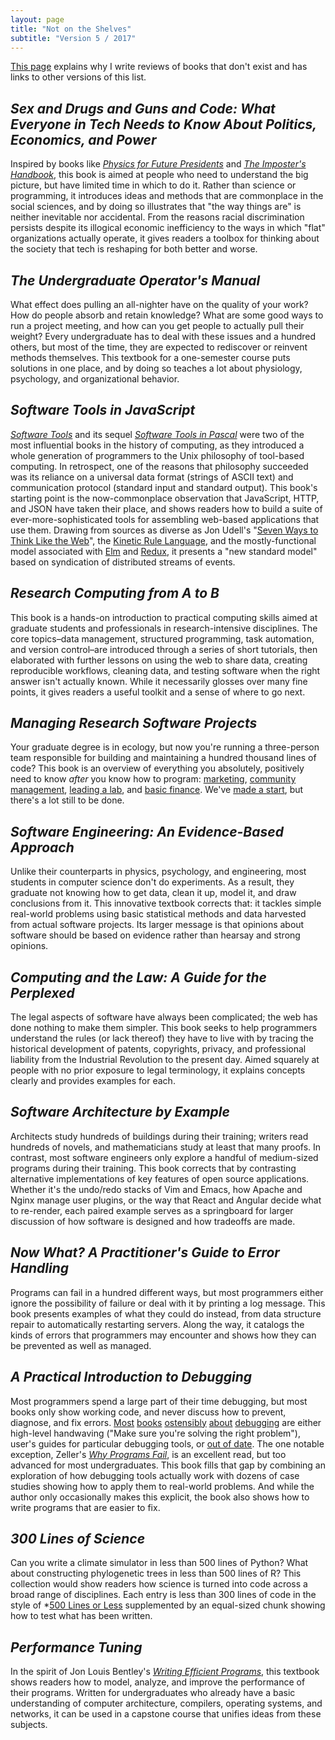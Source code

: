 ```yaml
---
layout: page
title: "Not on the Shelves"
subtitle: "Version 5 / 2017"
---
```


[This page](../) explains why I write reviews of books that don't exist
and has links to other versions of this list.

## *Sex and Drugs and Guns and Code: What Everyone in Tech Needs to Know About Politics, Economics, and Power*

Inspired by books like
*[Physics for Future Presidents](https://www.amazon.com/Physics-Future-Presidents-Science-Headlines/dp/0393066274/)*
and
*[The Imposter's Handbook](https://bigmachine.io/products/the-imposters-handbook)*,
this book is aimed at people who need to understand the big picture,
but have limited time in which to do it.
Rather than science or programming,
it introduces ideas and methods that are commonplace in the social sciences,
and by doing so illustrates that "the way things are" is neither inevitable nor accidental.
From the reasons racial discrimination persists despite its illogical economic inefficiency
to the ways in which "flat" organizations actually operate,
it gives readers a toolbox for thinking about the society that tech is reshaping for both better and worse.

## *The Undergraduate Operator's Manual*

What effect does pulling an all-nighter have on the quality of your work?
How do people absorb and retain knowledge?
What are some good ways to run a project meeting,
and how can you get people to actually pull their weight?
Every undergraduate has to deal with these issues and a hundred others,
but most of the time,
they are expected to rediscover or reinvent methods themselves.
This textbook for a one-semester course puts solutions in one place,
and by doing so teaches a lot about physiology, psychology, and organizational behavior.

## *Software Tools in JavaScript*

*[Software Tools](http://www.amazon.com/Software-Tools-Brian-W-Kernighan/dp/020103669X/)*
and its sequel *[Software Tools in Pascal](http://www.amazon.com/Software-Tools-Pascal-Brian-Kernighan/dp/0201103427/)*
were two of the most influential books in the history of computing,
as they introduced a whole generation of programmers to the Unix philosophy of tool-based computing.
In retrospect,
one of the reasons that philosophy succeeded was its reliance on a universal data format (strings of ASCII text)
and communication protocol (standard input and standard output).
This book's starting point is the now-commonplace observation that JavaScript, HTTP, and JSON have taken their place,
and shows readers how to build a suite of ever-more-sophisticated tools for assembling web-based applications that use them.
Drawing from sources as diverse as
Jon Udell's "[Seven Ways to Think Like the Web](http://blog.jonudell.net/2011/01/24/seven-ways-to-think-like-the-web/)",
the [Kinetic Rule Language](http://en.wikipedia.org/wiki/Kinetic_Rule_Language),
and the mostly-functional model associated with [Elm](http://elm-lang.org/) and [Redux](https://redux.js.org/),
it presents a "new standard model" based on syndication of distributed streams of events.

## *Research Computing from A to B*

This book is a hands-on introduction to practical computing skills
aimed at graduate students and professionals in research-intensive disciplines.
The core topics–data management, structured programming, task automation, and version control–are introduced
through a series of short tutorials,
then elaborated with further lessons on using the web to share data,
creating reproducible workflows,
cleaning data,
and testing software when the right answer isn't actually known.
While it necessarily glosses over many fine points,
it gives readers a useful toolkit and a sense of where to go next.

## *Managing Research Software Projects*

Your graduate degree is in ecology,
but now you're running a three-person team responsible for building and maintaining a hundred thousand lines of code?
This book is an overview of everything you absolutely, positively need to know
*after* you know how to program:
[marketing](https://www.amazon.com/Marketing-Scientists-Shine-Tough-Times/dp/1597269948/),
[community management](http://producingoss.com),
[leading a lab](https://www.amazon.com/At-Helm-Leading-Laboratory-Second/dp/0879698667/),
and [basic finance](http://ecampus.oregonstate.edu/soc/ecatalog/downloadsyllabus.htm?docid=2641&subject=PSM&cn=565).
We've [made a start](https://swcarpentry.github.io/managing-research-software-projects/),
but there's a lot still to be done.

## *Software Engineering: An Evidence-Based Approach*

Unlike their counterparts in physics, psychology, and engineering,
most students in computer science don't do experiments.
As a result,
they graduate not knowing how to get data,
clean it up,
model it,
and draw conclusions from it.
This innovative textbook corrects that:
it tackles simple real-world problems using basic statistical methods
and data harvested from actual software projects.
Its larger message is that opinions about software should be based on evidence
rather than hearsay and strong opinions.

## *Computing and the Law: A Guide for the Perplexed*

The legal aspects of software have always been complicated;
the web has done nothing to make them simpler.
This book seeks to help programmers understand the rules (or lack thereof)
they have to live with
by tracing the historical development of patents, copyrights, privacy, and professional liability
from the Industrial Revolution to the present day.
Aimed squarely at people with no prior exposure to legal terminology,
it explains concepts clearly and provides examples for each.

## *Software Architecture by Example*

Architects study hundreds of buildings during their training;
writers read hundreds of novels,
and mathematicians study at least that many proofs.
In contrast,
most software engineers only explore a handful of medium-sized programs during their training.
This book corrects that by contrasting alternative implementations of key features of open source applications.
Whether it's the undo/redo stacks of Vim and Emacs,
how Apache and Nginx manage user plugins,
or the way that React and Angular decide what to re-render,
each paired example serves as a springboard for larger discussion of how software is designed
and how tradeoffs are made.

## *Now What? A Practitioner's Guide to Error Handling*

Programs can fail in a hundred different ways,
but most programmers either ignore the possibility of failure
or deal with it by printing a log message.
This book presents examples of what they could do instead,
from data structure repair to automatically restarting servers.
Along the way,
it catalogs the kinds of errors that programmers may encounter
and shows how they can be prevented as well as managed.

## *A Practical Introduction to Debugging*

Most programmers spend a large part of their time debugging,
but most books only show working code,
and never discuss how to prevent, diagnose, and fix errors.
[Most](http://www.amazon.com/Debugging-Indispensable-Software-Hardware-Problems/dp/0814474578/)
[books](http://www.amazon.com/Debugging-Thinking-Multidisciplinary-Approach-Technologies/dp/1555583075/)
[ostensibly](http://www.amazon.com/Debug-It-Prevent-Pragmatic-Programmers/dp/193435628X/)
[about](http://www.amazon.com/The-Developers-Guide-Debugging-Edition/dp/1470185520/)
[debugging](http://www.amazon.com/The-Art-Debugging-GDB-Eclipse/dp/1593271743/)
are either high-level handwaving ("Make sure you're solving the right problem"),
user's guides for particular debugging tools,
or [out of date](http://www.amazon.com/Find-Bug-Book-Incorrect-Programs/dp/0321223918/).
The one notable exception,
Zeller's *[Why Programs Fail](http://www.amazon.com/Why-Programs-Fail-Second-Edition/dp/0123745152/)*,
is an excellent read,
but too advanced for most undergraduates.
This book fills that gap by combining an exploration of how debugging tools actually work
with dozens of case studies showing how to apply them to real-world problems.
And while the author only occasionally makes this explicit,
the book also shows how to write programs that are easier to fix.

## *300 Lines of Science*

Can you write a climate simulator in less than 500 lines of Python?
What about constructing phylogenetic trees in less than 500 lines of R?
This collection would show readers how science is turned into code across a broad range of disciplines.
Each entry is less than 300 lines of code in the style of *[500 Lines or Less](http://aosabook.org/en/index.html#500lines)
supplemented by an equal-sized chunk showing how to test what has been written.

## *Performance Tuning*

In the spirit of Jon Louis Bentley's *[Writing Efficient Programs](https://www.amazon.com/Writing-Efficient-Programs-Prentice-Hall-Software/dp/013970244X/)*,
this textbook shows readers how to model, analyze, and improve the performance of their programs.
Written for undergraduates who already have a basic understanding of computer architecture, compilers, operating systems, and networks,
it can be used in a capstone course that unifies ideas from these subjects.
